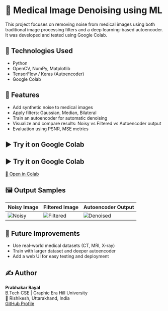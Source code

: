 # 🧠 Medical Image Denoising using ML

This project focuses on removing noise from medical images using both traditional image processing filters and a deep learning-based autoencoder. It was developed and tested using Google Colab.

## 🔧 Technologies Used
- Python  
- OpenCV, NumPy, Matplotlib  
- TensorFlow / Keras (Autoencoder)  
- Google Colab

## 📌 Features
- Add synthetic noise to medical images  
- Apply filters: Gaussian, Median, Bilateral  
- Train an autoencoder for automatic denoising  
- Visualize and compare results: Noisy vs Filtered vs Autoencoder output  
- Evaluation using PSNR, MSE metrics

## ▶️ Try it on Google Colab
## ▶️ Try it on Google Colab  
[🔗 Open in Colab](https://colab.research.google.com/drive/1VRdddGy5Gga68sWWc3kSNrMXTX2zgS0x?usp=sharing)

## 🖼️ Output Samples


| Noisy Image | Filtered Image | Autoencoder Output |
|-------------|----------------|---------------------|
| ![Noisy](images/noisy_sample.png) | ![Filtered](images/filtered_sample.png) | ![Denoised](images/denoised_sample.png) |

## 🚀 Future Improvements
- Use real-world medical datasets (CT, MRI, X-ray)  
- Train with larger dataset and deeper autoencoder  
- Add a web UI for easy testing and deployment

## ✍️ Author
**Prabhakar Rayal**  
B.Tech CSE | Graphic Era Hill University  
📍 Rishikesh, Uttarakhand, India  
[GitHub Profile](https://github.com/yourusername)
